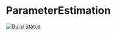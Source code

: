 # ParameterEstimation

[![Build Status](https://github.com/DanielJonathanPals/ParameterEstimation.jl/actions/workflows/CI.yml/badge.svg?branch=master)](https://github.com/DanielJonathanPals/ParameterEstimation.jl/actions/workflows/CI.yml?query=branch%3Amaster)
